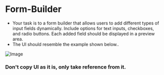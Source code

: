 # Form-Builder

- Your task is to a form builder that allows users to add different types of input fields dynamically. Include options for text inputs, checkboxes, and radio buttons. Each added field should be displayed in a preview area.
- The UI should resemble the example shown below..

![Image](https://utfs.io/f/9174ecc0-b9c4-454c-9db6-2d6f1ed6138d-ng35bm.png)

### Don't copy UI as it is, only take reference from it.